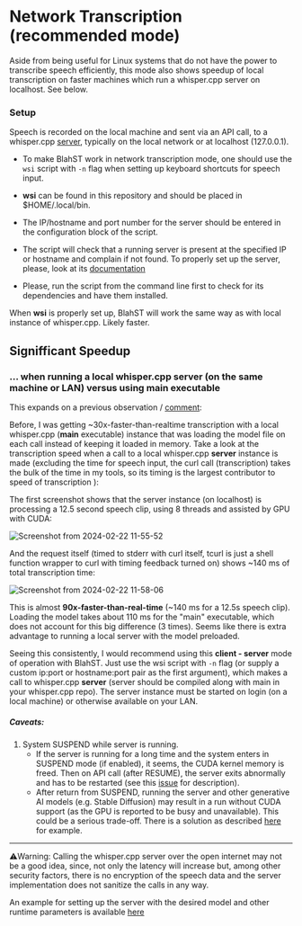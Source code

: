 # Network Transcription (recommended mode)
Aside from being useful for Linux systems that do not have the power to transcribe speech efficiently, this mode also shows speedup of local transcription on faster machines which run a whisper.cpp server on localhost. See below.

### Setup
Speech is recorded on the local machine and sent via an API call, to a whisper.cpp [server](https://github.com/ggerganov/whisper.cpp/tree/master/examples/server), typically on the local network or at localhost (127.0.0.1).

* To make BlahST work in network transcription mode, one should use the `wsi` script with `-n` flag when setting up keyboard shortcuts for speech input.

* **wsi** can be found in this repository and should be placed in $HOME/.local/bin. 

* The IP/hostname and port number for the server should be entered in the configuration block of the script.

* The script will check that a running server is present at the specified IP or hostname and complain if not found. To properly set up the server, please, look at its [documentation](https://github.com/ggerganov/whisper.cpp/tree/master/examples/server)

* Please, run the script from the command line first to check for its dependencies and have them installed.

When **wsi** is properly set up, BlahST will work the same way as with local instance of whisper.cpp. Likely faster.


## Signifficant Speedup
### ... when running a local whisper.cpp server (on the same machine or LAN) versus using main executable

This expands on a previous observation / [comment](https://github.com/ggerganov/whisper.cpp/discussions/1706#discussioncomment-8559750):

Before, I was getting ~30x-faster-than-realtime transcription with a local whisper.cpp (**main** executable) instance that was loading the model file on each call instead of keeping it loaded in memory.
Take a look at the transcription speed when a call to a local whisper.cpp **server** instance is made (excluding the time for speech input, the curl call (transcription) takes the bulk of the time in my tools, so its timing is the largest contributor to speed of transcription ):

The first screenshot shows that the server instance (on localhost) is processing a 12.5 second speech clip, using 8 threads and assisted by GPU with CUDA:

![Screenshot from 2024-02-22 11-55-52](https://github.com/QuantiusBenignus/blurt/assets/120202899/0e601ea2-9743-42e3-b7b5-f1cd0ca96351)


And the request itself (timed to stderr with curl itself, tcurl is just a shell function wrapper to curl with timing feedback turned on) shows ~140 ms of total transcription time:

![Screenshot from 2024-02-22 11-58-06](https://github.com/QuantiusBenignus/blurt/assets/120202899/6f0b352a-b8dd-424d-a3e9-9727dd4ba4eb)


This is almost **90x-faster-than-real-time** (~140 ms for a 12.5s speech clip). Loading the model takes about 110 ms for the "main" executable, which does not account for this big difference (3 times).
Seems like there is extra advantage to running a local server with the model preloaded.

Seeing this consistently, I would recommend using this **client - server** mode of operation with BlahST. 
Just use the wsi script with `-n` flag (or supply a custom ip:port or hostname:port pair as the first argument), which makes a call to whisper.cpp **server** (server should be compiled along with main in your whisper.cpp repo).
The server instance must be started on login (on a local machine) or otherwise available on your LAN. 

##### Caveats:

1. System SUSPEND while server is running. 
   - If the server is running for a long time and the system enters in SUSPEND mode (if enabled), it seems, the CUDA kernel memory is freed. Then on API call (after RESUME), the server exits abnormally and has to be restarted (see this [issue](https://github.com/ggerganov/whisper.cpp/issues/1991#issue-2204120607) for description).  
   - After return from SUSPEND, running the server and other generative AI models (e.g. Stable Diffusion) may result in a run without CUDA support (as the GPU is reported to be busy and unavailable). This could be a serious trade-off. There is a solution as described [here](https://askubuntu.com/questions/1228423/how-do-i-fix-cuda-breaking-after-suspend) for example. 
---
⚠️Warning: 
Calling the whisper.cpp server over the open internet may not be a good idea, since, not only the latency will increase but, among other security factors, there is no encryption of the speech data and the server implementation does not sanitize the calls in any way.

An example for setting up the server with the desired model and other runtime parameters is available [here](https://github.com/ggerganov/whisper.cpp/tree/master/examples/server)
